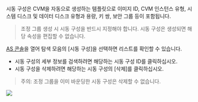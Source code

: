 시동 구성은 CVM을 자동으로 생성하는 템플릿으로 이미지 ID, CVM 인스턴스 유형, 시스템 디스크 및 데이터 디스크 유형과 용량, 키 쌍, 보안 그룹 등이 포함됩니다.

> 조정 그룹 생성 시 시동 구성을 반드시 지정해야 합니다.
> 시동 구성은 생성되면 해당 속성을 편집할 수 없습니다.

[AS 콘솔](https://console.cloud.tencent.com/autoscaling/config)을 열어 탐색 모음의 [시동 구성]을 선택하면 리스트를 확인할 수 있습니다.
- 시동 구성의 세부 정보를 검색하려면 해당하는 시동 구성 ID를 클릭하십시오.
- 시동 구성을 삭제하려면 해당하는 시동 구성의 [삭제]를 클릭하십시오.

> 주의: 조정 그룹을 이미 바운딩한 시동 구성은 삭제할 수 없습니다.

![](http://mccdn.qcloud.com/static/img/63162a40f0b01336f1c1d2dd6fa50f5b/image.png)

